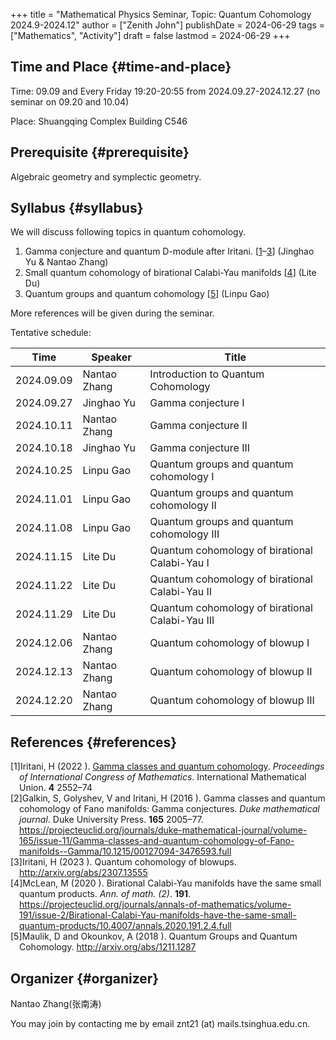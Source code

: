 +++
title = "Mathematical Physics Seminar, Topic: Quantum Cohomology 2024.9-2024.12"
author = ["Zenith John"]
publishDate = 2024-06-29
tags = ["Mathematics", "Activity"]
draft = false
lastmod = 2024-06-29
+++

## Time and Place {#time-and-place}

Time: 09.09 and Every Friday 19:20-20:55 from 2024.09.27-2024.12.27 (no seminar on 09.20 and 10.04)

Place: Shuangqing Complex Building C546


## Prerequisite {#prerequisite}

Algebraic geometry and symplectic geometry.


## Syllabus {#syllabus}

We will discuss following topics in quantum cohomology.

1.  Gamma conjecture and quantum D-module after Iritani. [<a href="#citeproc_bib_item_1">1</a>–<a href="#citeproc_bib_item_3">3</a>] (Jinghao Yu &amp; Nantao Zhang)
2.  Small quantum cohomology of birational Calabi-Yau manifolds [<a href="#citeproc_bib_item_4">4</a>] (Lite Du)
3.  Quantum groups and quantum cohomology [<a href="#citeproc_bib_item_5">5</a>] (Linpu Gao)

More references will be given during the seminar.

Tentative schedule:

| Time       | Speaker      | Title                                           |
|------------|--------------|-------------------------------------------------|
| 2024.09.09 | Nantao Zhang | Introduction to Quantum Cohomology              |
| 2024.09.27 | Jinghao Yu   | Gamma conjecture I                              |
| 2024.10.11 | Nantao Zhang | Gamma conjecture II                             |
| 2024.10.18 | Jinghao Yu   | Gamma conjecture III                            |
| 2024.10.25 | Linpu Gao    | Quantum groups and quantum cohomology I         |
| 2024.11.01 | Linpu Gao    | Quantum groups and quantum cohomology II        |
| 2024.11.08 | Linpu Gao    | Quantum groups and quantum cohomology III       |
| 2024.11.15 | Lite Du      | Quantum cohomology of birational Calabi-Yau I   |
| 2024.11.22 | Lite Du      | Quantum cohomology of birational Calabi-Yau II  |
| 2024.11.29 | Lite Du      | Quantum cohomology of birational Calabi-Yau III |
| 2024.12.06 | Nantao Zhang | Quantum cohomology of blowup I                  |
| 2024.12.13 | Nantao Zhang | Quantum cohomology of blowup II                 |
| 2024.12.20 | Nantao Zhang | Quantum cohomology of blowup III                |


## References {#references}

<style>.csl-left-margin{float: left; padding-right: 0em;}
 .csl-right-inline{margin: 0 0 0 1em;}</style><div class="csl-bib-body">
  <div class="csl-entry"><a id="citeproc_bib_item_1"></a>
    <div class="csl-left-margin">[1]</div><div class="csl-right-inline"> Iritani, H (2022 ). <a href="https://doi.org/10.4171/ICM2022/156">Gamma classes and quantum cohomology</a>. <i>Proceedings of International Congress of Mathematics</i>. International Mathematical Union. <b>4</b> 2552–74</div>
  </div>
  <div class="csl-entry"><a id="citeproc_bib_item_2"></a>
    <div class="csl-left-margin">[2]</div><div class="csl-right-inline"> Galkin, S, Golyshev, V and Iritani, H (2016 ). Gamma classes and quantum cohomology of Fano manifolds: Gamma conjectures. <i>Duke mathematical journal</i>. Duke University Press. <b>165</b> 2005–77. <a href="https://projecteuclid.org/journals/duke-mathematical-journal/volume-165/issue-11/Gamma-classes-and-quantum-cohomology-of-Fano-manifolds--Gamma/10.1215/00127094-3476593.full">https://projecteuclid.org/journals/duke-mathematical-journal/volume-165/issue-11/Gamma-classes-and-quantum-cohomology-of-Fano-manifolds--Gamma/10.1215/00127094-3476593.full</a></div>
  </div>
  <div class="csl-entry"><a id="citeproc_bib_item_3"></a>
    <div class="csl-left-margin">[3]</div><div class="csl-right-inline"> Iritani, H (2023 ). Quantum cohomology of blowups. <a href="http://arxiv.org/abs/2307.13555">http://arxiv.org/abs/2307.13555</a></div>
  </div>
  <div class="csl-entry"><a id="citeproc_bib_item_4"></a>
    <div class="csl-left-margin">[4]</div><div class="csl-right-inline"> McLean, M (2020 ). Birational Calabi-Yau manifolds have the same small quantum products. <i>Ann. of math. (2)</i>. <b>191</b>. <a href="https://projecteuclid.org/journals/annals-of-mathematics/volume-191/issue-2/Birational-Calabi-Yau-manifolds-have-the-same-small-quantum-products/10.4007/annals.2020.191.2.4.full">https://projecteuclid.org/journals/annals-of-mathematics/volume-191/issue-2/Birational-Calabi-Yau-manifolds-have-the-same-small-quantum-products/10.4007/annals.2020.191.2.4.full</a></div>
  </div>
  <div class="csl-entry"><a id="citeproc_bib_item_5"></a>
    <div class="csl-left-margin">[5]</div><div class="csl-right-inline"> Maulik, D and Okounkov, A (2018 ). Quantum Groups and Quantum Cohomology. <a href="http://arxiv.org/abs/1211.1287">http://arxiv.org/abs/1211.1287</a></div>
  </div>
</div>


## Organizer {#organizer}

Nantao Zhang(张南涛)

You may join by contacting me by email znt21 (at) mails.tsinghua.edu.cn.

